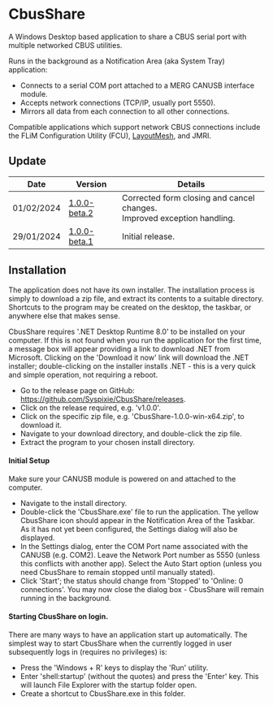 # CbusShare
A Windows Desktop based application to share a CBUS serial port with multiple networked CBUS utilities.

Runs in the background as a Notification Area (aka System Tray) application:
* Connects to a serial COM port attached to a MERG CANUSB interface module.
* Accepts network connections (TCP/IP, usually port 5550).
* Mirrors all data from each connection to all other connections.

Compatible applications which support network CBUS connections include the FLiM Configuration Utility (FCU), [LayoutMesh](https://github.com/Syspixie/LayoutMesh), and JMRI.

## Update

| Date | Version | Details |
| --- | --- | --- |
| 01/02/2024 | [1.0.0-beta.2](https://github.com/Syspixie/CbusShare/releases/tag/v1.0.0-beta.2) | Corrected form closing and cancel changes.<br>Improved exception handling. |
| 29/01/2024 | [1.0.0-beta.1](https://github.com/Syspixie/CbusShare/releases/tag/v1.0.0-beta.1) | Initial release. |

## Installation
The application does not have its own installer.  The installation process is simply to download a zip file, and extract its contents to a suitable directory.  Shortcuts to the program may be created on the desktop, the taskbar, or anywhere else that makes sense.

CbusShare requires '.NET Desktop Runtime 8.0' to be installed on your computer.  If this is not found when you run the application for the first time, a message box will appear providing a link to download .NET from Microsoft.  Clicking on the 'Download it now' link will download the .NET installer; double-clicking on the installer installs .NET - this is a very quick and simple operation, not requiring a reboot.

* Go to the release page on GitHub: https://github.com/Syspixie/CbusShare/releases.
* Click on the release required, e.g. 'v1.0.0'.
* Click on the specific zip file, e.g. 'CbusShare-1.0.0-win-x64.zip', to download it.
* Navigate to your download directory, and double-click the zip file.
* Extract the program to your chosen install directory.

#### Initial Setup
Make sure your CANUSB module is powered on and attached to the computer.

* Navigate to the install directory.
* Double-click the 'CbusShare.exe' file to run the application. The yellow CbusShare icon should appear in the Notification Area of the Taskbar. As it has not yet been configured, the Settings dialog will also be displayed.
* In the Settings dialog, enter the COM Port name associated with the CANUSB (e.g. COM2). Leave the Network Port number as 5550 (unless this conflicts with another app). Select the Auto Start option (unless you need CbusShare to remain stopped until manually stated).
* Click 'Start'; the status should change from 'Stopped' to 'Online: 0 connections'. You may now close the dialog box - CbusShare will remain running in the background.

#### Starting CbusShare on login.
There are many ways to have an application start up automatically. The simplest way to start CbusShare when the currently logged in user subsequently logs in (requires no privileges) is:

* Press the 'Windows + R' keys to display the 'Run' utility.
* Enter 'shell:startup' (without the quotes) and press the 'Enter' key. This will launch File Explorer with the startup folder open.
* Create a shortcut to CbusShare.exe in this folder. 
